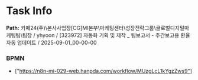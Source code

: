 # Task Info

**Path:** 카페24(주)\본사사업장\[CG]MI본부\마케팅센터\성장전략그룹\글로벌디지털마케팅팀\팀장 / yhyoon / [323972] 자동화 기획 및 제작 _ 팀보고서 - 주간보고용 환율 자동 업데이트 / 2025-09-01_00-00-00

### BPMN
- ["https://n8n-mi-029-web.hanpda.com/workflow/MUzgLcL1kYgzZws9"]

